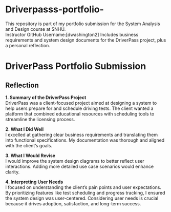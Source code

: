 # Driverpasss-portfolio-
This repository is part of my portfolio submission for the System Analysis and Design course at SNHU.  
Instructor GitHub Username:[dwashington2]
 Includes business requirements and system design documents for the DriverPass project, plus a personal reflection.
 # DriverPass Portfolio Submission

## Reflection

**1. Summary of the DriverPass Project**  
DriverPass was a client-focused project aimed at designing a system to help users prepare for and schedule driving tests. The client wanted a platform that combined educational resources with scheduling tools to streamline the licensing process.

**2. What I Did Well**  
I excelled at gathering clear business requirements and translating them into functional specifications. My documentation was thorough and aligned with the client’s goals.

**3. What I Would Revise**  
I would improve the system design diagrams to better reflect user interactions. Adding more detailed use case scenarios would enhance clarity.

**4. Interpreting User Needs**  
I focused on understanding the client’s pain points and user expectations. By prioritizing features like test scheduling and progress tracking, I ensured the system design was user-centered. Considering user needs is crucial because it drives adoption, satisfaction, and long-term success.

